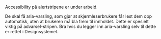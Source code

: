 
Accessibility på alertstripene er under arbeid.

De skal få aria-varsling, som gjør at skjermleserbrukere får lest dem opp automatisk, uten at brukeren må bla frem til innholdet. Dette er spesielt viktig på advarsel-stripen. 
Bra hvis du legger inn aria-varsling selv til dette er rettet i Designsystemet.
